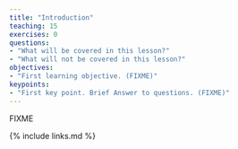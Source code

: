 ```yaml
---
title: "Introduction"
teaching: 15
exercises: 0
questions:
- "What will be covered in this lesson?"
- "What will not be covered in this lesson?"
objectives:
- "First learning objective. (FIXME)"
keypoints:
- "First key point. Brief Answer to questions. (FIXME)"
---
```

FIXME

{% include links.md %}

